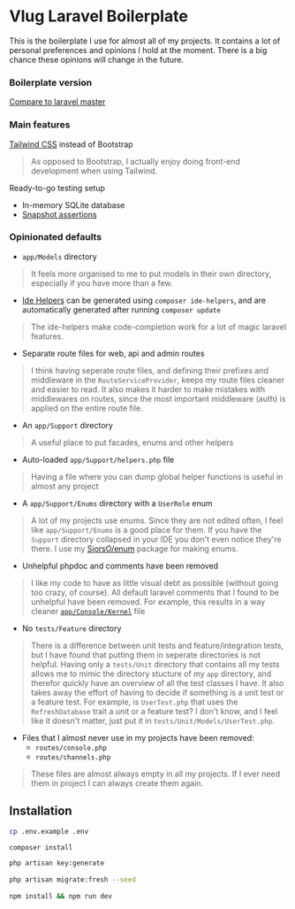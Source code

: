# Vlug Laravel Boilerplate
This is the boilerplate I use for almost all of my projects. It contains a lot of personal preferences and opinions I hold at the moment. There is a big chance these opinions will change in the future.

### Boilerplate version
[Compare to laravel master](https://github.com/laravel/laravel/compare/6806aaa3568382e9c8c7281a64b82a52b824e46f...master)

### Main features
[Tailwind CSS](https://github.com/tailwindcss/tailwindcss) instead of Bootstrap
> As opposed to Bootstrap, I actually enjoy doing front-end development when using Tailwind.

Ready-to-go testing setup
- In-memory SQLite database
- [Snapshot assertions](https://github.com/spatie/phpunit-snapshot-assertions)


### Opinionated defaults 
- `app/Models` directory
> It feels more organised to me to put models in their own directory, especially if you have more than a few.

- [Ide Helpers](https://github.com/barryvdh/laravel-ide-helper) can be generated using `composer ide-helpers`, and are automatically generated after running `composer update`
> The ide-helpers make code-completion work for a lot of magic laravel features.

- Separate route files for web, api and admin routes
> I think having seperate route files, and defining their prefixes and middleware in the `RouteServiceProvider`, keeps my route files cleaner and easier to read. It also makes it harder to make mistakes with middlewares on routes, since the most important middleware (auth) is applied on the entire route file.

- An `app/Support` directory
> A useful place to put facades, enums and other helpers

- Auto-loaded `app/Support/helpers.php` file
> Having a file where you can dump global helper functions is useful in almost any project

- A `app/Support/Enums` directory with a `UserRole` enum
> A lot of my projects use enums. Since they are not edited often, I feel like `app/Support/Enums` is a good place for them. If you have the `Support` directory collapsed in your IDE you don't even notice they're there. I use my [SjorsO/enum](https://github.com/SjorsO/enum) package for making enums.
 
- Unhelpful phpdoc and comments have been removed
> I like my code to have as little visual debt as possible (without going too crazy, of course). All default laravel comments that I found to be unhelpful have been removed. For example, this results in a way cleaner [`app/Console/Kernel`](https://github.com/SjorsO/vlug/blob/master/app/Console/Kernel.php) file

- No `tests/Feature` directory
> There is a difference between unit tests and feature/integration tests, but I have found that putting them in seperate directories is not helpful. Having only a `tests/Unit` directory that contains all my tests allows me to mimic the directory stucture of my `app` directory, and therefor quickly have an overview of all the test classes I have. It also takes away the effort of having to decide if something is a unit test or a feature test. For example, is `UserTest.php` that uses the `RefreshDatabase` trait a unit or a feature test? I don't know, and I feel like it doesn't matter, just put it in `tests/Unit/Models/UserTest.php`.

- Files that I almost never use in my projects have been removed:
  - `routes/console.php`
  - `routes/channels.php`
> These files are almost always empty in all my projects. If I ever need them in project I can always create them again.

## Installation
```bash
cp .env.example .env

composer install

php artisan key:generate
 
php artisan migrate:fresh --seed
 
npm install && npm run dev
```

